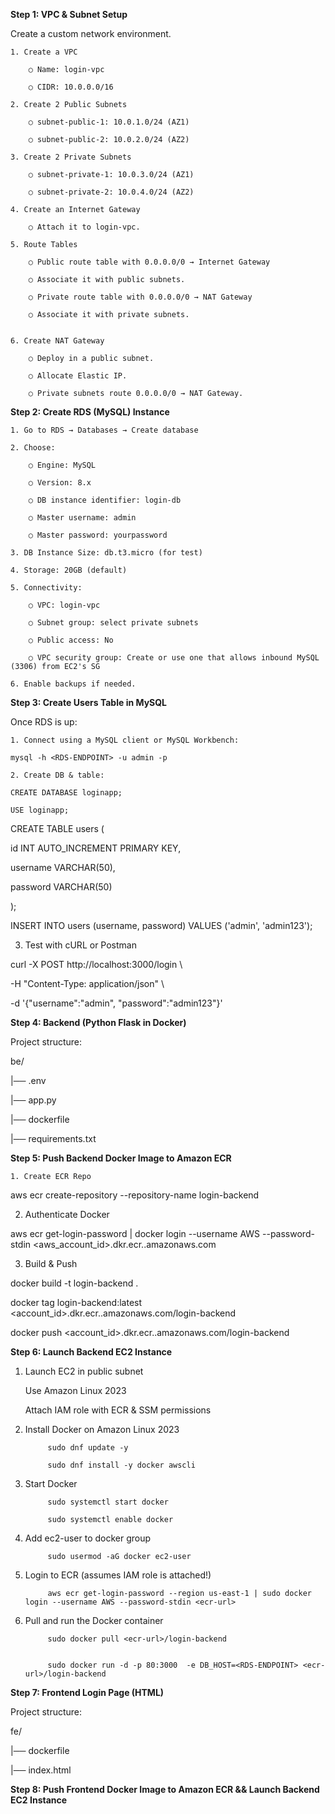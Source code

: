 **Step 1: VPC & Subnet Setup**

Create a custom network environment.

	1. Create a VPC

		○ Name: login-vpc

		○ CIDR: 10.0.0.0/16

	2. Create 2 Public Subnets

		○ subnet-public-1: 10.0.1.0/24 (AZ1)

		○ subnet-public-2: 10.0.2.0/24 (AZ2)

	3. Create 2 Private Subnets

		○ subnet-private-1: 10.0.3.0/24 (AZ1)

		○ subnet-private-2: 10.0.4.0/24 (AZ2)

	4. Create an Internet Gateway

		○ Attach it to login-vpc.

	5. Route Tables

		○ Public route table with 0.0.0.0/0 → Internet Gateway

		○ Associate it with public subnets.
  
  		○ Private route table with 0.0.0.0/0 → NAT Gateway

		○ Associate it with private subnets.
  		

	6. Create NAT Gateway

		○ Deploy in a public subnet.

		○ Allocate Elastic IP.

		○ Private subnets route 0.0.0.0/0 → NAT Gateway.

  


**Step 2: Create RDS (MySQL) Instance**

	1. Go to RDS → Databases → Create database

	2. Choose:

		○ Engine: MySQL

		○ Version: 8.x

		○ DB instance identifier: login-db

		○ Master username: admin

		○ Master password: yourpassword

	3. DB Instance Size: db.t3.micro (for test)

	4. Storage: 20GB (default)

	5. Connectivity:

		○ VPC: login-vpc

		○ Subnet group: select private subnets
		
		○ Public access: No

		○ VPC security group: Create or use one that allows inbound MySQL (3306) from EC2's SG

	6. Enable backups if needed.




**Step 3: Create Users Table in MySQL**

Once RDS is up:

	1. Connect using a MySQL client or MySQL Workbench:

    mysql -h <RDS-ENDPOINT> -u admin -p

	2. Create DB & table:

    CREATE DATABASE loginapp;

    USE loginapp;


  CREATE TABLE users (

  id INT AUTO_INCREMENT PRIMARY KEY,

  username VARCHAR(50),

  password VARCHAR(50)

);

INSERT INTO users (username, password) VALUES ('admin', 'admin123');


 3. Test with cURL or Postman

  curl -X POST http://localhost:3000/login \

  -H "Content-Type: application/json" \

  -d '{"username":"admin", "password":"admin123"}'



**Step 4: Backend (Python Flask in Docker)**

Project structure:


be/

|── .env

|── app.py

|── dockerfile

|── requirements.txt



**Step 5: Push Backend Docker Image to Amazon ECR**

	1. Create ECR Repo

aws ecr create-repository --repository-name login-backend

	
  2. Authenticate Docker

aws ecr get-login-password | docker login --username AWS --password-stdin <aws_account_id>.dkr.ecr.<region>.amazonaws.com
		

  3. Build & Push

docker build -t login-backend .

docker tag login-backend:latest <account_id>.dkr.ecr.<region>.amazonaws.com/login-backend

docker push <account_id>.dkr.ecr.<region>.amazonaws.com/login-backend



**Step 6: Launch Backend EC2 Instance**

1. Launch EC2 in public subnet

      Use Amazon Linux 2023

      Attach IAM role with ECR & SSM permissions


3. Install Docker on Amazon Linux 2023 

			sudo dnf update -y 

			sudo dnf install -y docker awscli 

				
4. Start Docker 

			sudo systemctl start docker 

			sudo systemctl enable docker 

				
5. Add ec2-user to docker group 

			sudo usermod -aG docker ec2-user 

				
6. Login to ECR (assumes IAM role is attached!) 

			aws ecr get-login-password --region us-east-1 | sudo docker login --username AWS --password-stdin <ecr-url>

				
7. Pull and run the Docker container 

			sudo docker pull <ecr-url>/login-backend


			sudo docker run -d -p 80:3000  -e DB_HOST=<RDS-ENDPOINT> <ecr-url>/login-backend


				
**Step 7: Frontend Login Page (HTML)**

Project structure:


fe/

|── dockerfile

|── index.html


**Step 8: Push Frontend Docker Image to Amazon ECR && Launch Backend EC2 Instance**


